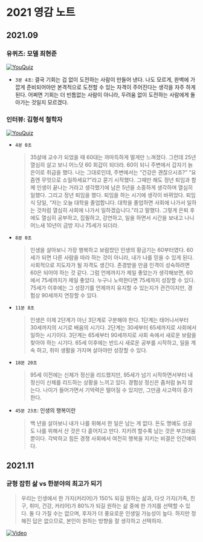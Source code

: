 # 2021 영감 노트

## 2021.09

### 유퀴즈: 모델 최현준

[![YouQuiz](https://img.youtube.com/vi/9wZxVNS5CK0/0.jpg)](https://youtu.be/9wZxVNS5CK0?t=183)

- `3분 4초`: 결국 기회는 겁 없이 도전하는 사람이 만들어 낸다. 나도 모르게, 완벽에 가깝게 준비되어야만 본격적으로 도전할 수 있는 자격이 주어진다는 생각을 자주 하게 된다. 어쩌면 기회는 더 빈틈없는 사람이 아니라, 두려움 없이 도전하는 사람에게 돌아가는 것일지 모르겠다.

### 인터뷰: 김형석 철학자

[![YouQuiz](https://img.youtube.com/vi/xw9MpFunkHg/0.jpg)](https://youtu.be/xw9MpFunkHg)

- `4분 0초`

    > 35살에 교수가 되었을 때 60대는 까마득하게 멀게만 느껴졌다. 그런데 25년 열심히 살고 보니 어느덧 60 회갑이 되더라. 60이 되니 주변에서 갑자기 늙은이로 취급을 했다. 나는 그대로인데, 주변에서는 “건강은 괜찮으시죠?” “요즘엔 무엇으로 소일하세요?”라고 묻기 시작했다. 그때만 해도 정년 퇴임과 함께 인생이 끝나는 거라고 생각했기에 남은 5년을 소중하게 생각하며 열심히 일했다. 그리고 정년 퇴임을 했다. 퇴임을 하는 시기에 생각이 바뀌었다. 퇴임식 당일, “저는 오늘 대학을 졸업합니다. 대학을 졸업하면 사회에 나가서 일하는 것처럼 열심히 사회에 나가서 일하겠습니다."라고 말했다. 그렇게 은퇴 후에도 열심히 공부하고, 집필하고, 강연하고, 일을 하면서 시간을 보내고 나니 어느새 10년이 금방 지나 75세가 되더라.

- `8분 0초`

    > 인생을 살아보니 가장 행복하고 보람찼던 인생의 황금기는 60부터였다. 60세가 되면 다른 사람을 따라 하는 것이 아니라, 내가 나를 믿을 수 있게 된다. 사회적으로 지도자가 될 자격도 생긴다. 존경받을 만큼 인격이 성숙하려면 60은 되어야 하는 것 같다. 그럼 언제까지가 제일 좋았는가 생각해보면, 60에서 75세까지가 제일 좋았다. 누구나 노력한다면 75세까지 성장할 수 있다. 75세가 이후에는 그 성장기를 언제까지 유지할 수 있는지가 관건이지만, 경험상 90세까지 연장할 수 있다.

- `11분 8초`
  
    > 인생은 이제 2단계가 아닌 3단계로 구분해야 한다. 1단계는 태어나서부터 30세까지의 시기로 배움의 시기다. 2단계는 30세부터 65세까지로 사회에서 일하는 시기이다. 3단계는 65세부터 90세까지로 사회 속에서 새로운 보람을 찾아야 하는 시기다. 65세 이후에는 반드시 새로운 공부를 시작하고, 일을 계속 하고, 취미 생활을 가지며 살아야만 성장할 수 있다.

- `18분 20초`
  
    > 95세 이전에는 신체가 정신을 리드했지만, 95세가 넘기 시작하면서부터 내 정신이 신체를 리드하는 상황을 느끼고 있다. 경험상 정신은 좀처럼 늙지 않는다. 나이가 들어가면서 기억력은 떨어질 수 있지만, 그만큼 사고력이 증가한다.

- `45분 23초`: 인생의 행복이란

    > 백 년을 살아보니 내가 나를 위해서 한 일은 남는 게 없다. 돈도 명예도 성공도 나를 위해서 산 것은 다 흩어지고 만다. 지키려 할수록 남는 것은 부끄러움뿐이다. 각박하고 힘든 경쟁 사회에서 여전히 행복을 지키는 비결은 인간애이다.

## 2021.11

### 균형 잡힌 삶 vs 한분야의 최고가 되기

> 우리는 인생에서 한 가지(커리어)가 150% 되길 원하는 삶과, 다섯 가지(가족, 친구, 취미, 건강, 커리어)가 80%가 되길 원하는 삶 중에 한 가지를 선택할 수 있다. 둘 다 가질 수는 없으며, 후자가 더 풍요로운 인생일 가능성이 높다. 하지만 정해진 답은 없으므로, 본인이 원하는 방향을 잘 생각하고 선택하자.

[![Video](https://img.youtube.com/vi/awWBEiZ7dm0/0.jpg)](https://youtu.be/awWBEiZ7dm0?t=41)

